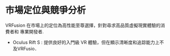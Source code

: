# 市場定位與競爭分析

VRFusion 在市場上的定位為高性能至尊選擇，針對尋求高品質虛擬現實體驗的消費者和
專業開發者.

- Oculus Rift S : 提供良好的入門級 VR 體驗，但在顯示清晰度和追踪能力上不及VRFusio．
